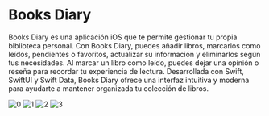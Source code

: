# Books Diary

Books Diary es una aplicación iOS que te permite gestionar tu propia biblioteca personal. Con Books Diary, puedes añadir libros, marcarlos como leídos, pendientes o favoritos, actualizar su información y eliminarlos según tus necesidades. Al marcar un libro como leído, puedes dejar una opinión o reseña para recordar tu experiencia de lectura. Desarrollada con Swift, SwiftUI y Swift Data, Books Diary ofrece una interfaz intuitiva y moderna para ayudarte a mantener organizada tu colección de libros.

![0](https://github.com/rubensrdev/booksdiary/assets/160135386/295a4ab8-7f32-41af-9f1d-7f60fb6a45f5)
![1](https://github.com/rubensrdev/booksdiary/assets/160135386/3a951459-54b9-4929-8312-7acaf446978f)
![2](https://github.com/rubensrdev/booksdiary/assets/160135386/6a79ede7-9894-447b-a5f4-3d7ae57e767f)
![3](https://github.com/rubensrdev/booksdiary/assets/160135386/b20f7eea-f8da-441b-b826-3ea4659dedba)

